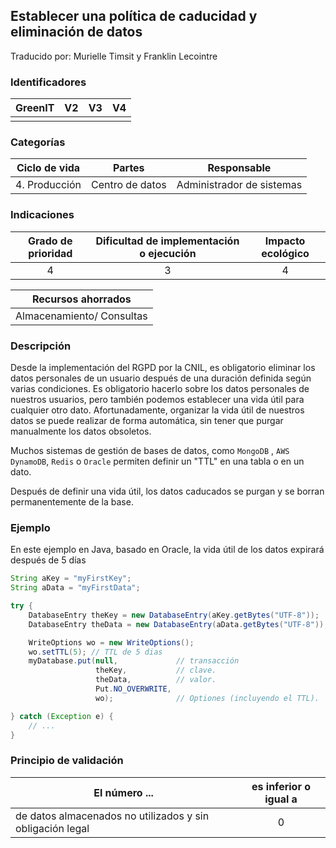 ## Establecer una política de caducidad y eliminación de datos
Traducido por: Murielle Timsit y Franklin Lecointre

### Identificadores

| GreenIT |  V2  |  V3  |  V4  |
|:-------:|:----:|:----:|:----:|
|      |   |   |      |

### Categorías

| Ciclo de vida | Partes | Responsable |
|:---------:|:----:|:----:|
| 4. Producción | Centro de datos | Administrador de sistemas |

### Indicaciones

| Grado de prioridad   | Dificultad de implementación o ejecución | Impacto ecológico   |
|:-------------------:|:-------------------------:|:---------------------:|
| 4 | 3 | 4 |

| Recursos ahorrados |
|:-----------------------:|
| Almacenamiento/ Consultas |

### Descripción

Desde la implementación del RGPD por la CNIL, es obligatorio eliminar los datos personales de un usuario después de una duración definida según varias condiciones. Es obligatorio hacerlo sobre los datos personales de nuestros usuarios, pero también podemos establecer una vida útil para cualquier otro dato. Afortunadamente, organizar la vida útil de nuestros datos se puede realizar de forma automática, sin tener que purgar manualmente los datos obsoletos. 

Muchos sistemas de gestión de bases de datos, como `MongoDB` , `AWS DynamoDB`, `Redis` o `Oracle` permiten definir un "TTL" en una tabla o en un dato.

Después de definir una vida útil, los datos caducados se purgan y se borran permanentemente de la base.

### Ejemplo

En este ejemplo en Java, basado en Oracle, la vida útil de los datos expirará después de 5 días

```java
String aKey = "myFirstKey";
String aData = "myFirstData";

try {
    DatabaseEntry theKey = new DatabaseEntry(aKey.getBytes("UTF-8"));
    DatabaseEntry theData = new DatabaseEntry(aData.getBytes("UTF-8"));

    WriteOptions wo = new WriteOptions();
    wo.setTTL(5); // TTL de 5 dias
    myDatabase.put(null,             // transacción 
                   theKey,           // clave.
                   theData,          // valor.
                   Put.NO_OVERWRITE, 
                   wo);              // Optiones (incluyendo el TTL).

} catch (Exception e) {
    // ...
} 
```

### Principio de validación

| El número ... | es inferior o igual a |
| ------------- | :---------------------: |
| de datos almacenados no utilizados y sin obligación legal  | 0 |
